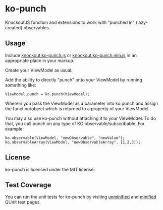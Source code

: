 ko-punch
=======================
KnockoutJS function and extensions to work with "punched in" (lazy-created) observables.

Usage
-----------------------
Include <a href="https://raw.github.com/j5bot/ko-punch/master/src/knockout.ko-punch.js">knockout.ko-punch.js</a> or <a href="https://raw.github.com/j5bot/ko-punch/master/src/knockout.ko-punch.min.js">knockout.ko-punch.min.js</a> in an appropriate place in your markup.

Create your ViewModel as usual.

Add the ability to directly "punch" onto your ViewModel by running something like:

	ViewModel.punch = ko.punch(ViewModel);

Wherein you pass the ViewModel as a parameter into ko.punch and assign the function/object which is returned to a property of your ViewModel.

You may also use ko-punch without attaching it to your ViewModel.  To do that, you call punch on any type of KO observable/subscribable.  For example:

	ko.observable(ViewModel, "newObservable", "newValue");
	ko.observableArray(ViewModel, "newObservableArray", [1,2,3]);

License
-----------------------
ko-punch is licensed under the MIT license.

Test Coverage
-----------------------
You can run the unit tests for ko-punch by visiting <a href="https://j5bot.github.com/ko-punch/test/index.html">unminified</a> and <a href="https://j5bot.github.com/ko-punch/test/minified.html">minified</a> QUnit test pages.